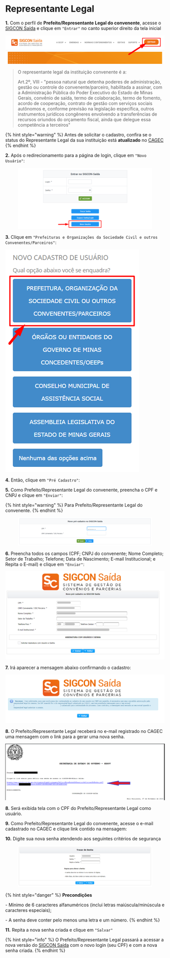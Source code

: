 # Representante Legal

**1.** Com o perfil de **Prefeito/Representante Legal do convenente**, acesse o [SIGCON Saída](https://sigconsaida.mg.gov.br/) e clique em `"Entrar"` no canto superior direito da tela inicial

![](<../../../.gitbook/assets/image (525).png>)

> O representante legal da instituição convenente é a:
>
> Art.2º, VIII - "pessoa natural que detenha poderes de administração, gestão ou controle do convenente/parceiro, habilitada a assinar, com a Administração Pública do Poder Executivo do Estado de Minas Gerais, convênio de saída, termo de colaboração, termo de fomento, acordo de cooperação, contrato de gestão com serviços sociais autônomos e, conforme previsão na legislação específica, outros instrumentos jurídicos congêneres envolvendo a transferências de recursos oriundos do orçamento fiscal, ainda que delegue essa competência a terceiros"

{% hint style="warning" %}
Antes de solicitar o cadastro, confira se o status do Representante Legal da sua instituição está **atualizado** no [CAGEC](https://www.portalcagec.mg.gov.br/)
{% endhint %}

**2.** Após o redirecionamento para a página de login, clique em `"Novo Usuário"`:

<figure><img src="../../../.gitbook/assets/image (10) (1) (1) (1).png" alt=""><figcaption></figcaption></figure>

**3.** Clique em `"Prefeituras e Organizações da Sociedade Civil e outros Convenentes/Parceiros"`:

![](<../../../.gitbook/assets/image (514).png>)

**4.** Então, clique em `"Pré Cadastro"`:

**5.** Como Prefeito/Representante Legal do convenente, preencha o CPF e CNPJ e clique em `"Enviar"`:

{% hint style="warning" %}
Para Prefeito/Representante Legal do convenente.
{% endhint %}

<figure><img src="../../../.gitbook/assets/image (1) (2) (1).png" alt=""><figcaption></figcaption></figure>

**6.** Preencha todos os campos (CPF; CNPJ do convenente; Nome Completo; Setor de Trabalho; Telefone; Data de Nascimento; E-mail Institucional; e Repita o E-mail) e clique em `"Enviar"`:

![](<../../../.gitbook/assets/tela de pre cadastro.png>)

**7.**  Irá aparecer a mensagem abaixo confirmando o cadastro:

![](<../../../.gitbook/assets/tela de pre cadastro aviso.png>)

**8.** O Prefeito/Representante Legal receberá no e-mail registrado no CAGEC uma mensagem com o link para a gerar uma nova senha.

![](<../../../.gitbook/assets/image (513).png>)

**8.** Será exibida tela com o CPF do Prefeito/Representante Legal como usuário.

**9.**  Como Prefeito/Representante Legal do convenente, acesse o e-mail cadastrado no CAGEC e clique link contido na mensagem:

**10.** Digite sua nova senha atendendo aos seguintes critérios de segurança

<figure><img src="../../../.gitbook/assets/image (7) (1) (1) (1) (1).png" alt=""><figcaption></figcaption></figure>

{% hint style="danger" %}
**Precondições**

\- Mínimo de 6 caracteres alfanuméricos (inclui letras maiúscula/minúscula e caracteres especiais);

\- A senha deve conter pelo menos uma letra e um número.
{% endhint %}

**11.** Repita a nova senha criada e clique em `"Salvar"`

{% hint style="info" %}
O Prefeito/Representante Legal passará a acessar a nova versão do [SIGCON Saída](https://sigconsaida.mg.gov.br/) com o novo login (seu CPF) e com a nova senha criada.
{% endhint %}
